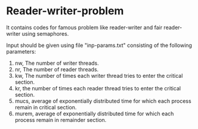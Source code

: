 # Reader-writer-problem
It contains codes for famous problem like reader-writer and fair reader-writer using semaphores. 

Input should be given using file "inp-params.txt" consisting of the following parameters:

1. nw, The number of writer threads.
2. nr, The number of reader threads.
3. kw, The number of times each writer thread tries to enter the critical section.
4. kr, the number of times each reader thread tries to enter the critical section.
5. mucs, average of exponentially distributed time for which each process remain in critical section.
6. murem, average of exponentially distributed time for which each process remain in remainder section.

